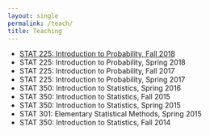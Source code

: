 ```yaml
---
layout: single
permalink: /teach/
title: Teaching
---
```


- [STAT 225: Introduction to Probability, Fall 2018](../teaching/fall2018/stat225/index.md)
- STAT 225: Introduction to Probability, Spring 2018 
- STAT 225: Introduction to Probability, Fall 2017 
- STAT 225: Introduction to Probability, Spring 2017 
- STAT 350: Introduction to Statistics, Spring 2016
- STAT 350: Introduction to Statistics, Fall 2015
- STAT 350: Introduction to Statistics, Spring 2015
- STAT 301: Elementary Statistical Methods, Spring 2015
- STAT 350: Introduction to Statistics, Fall 2014




